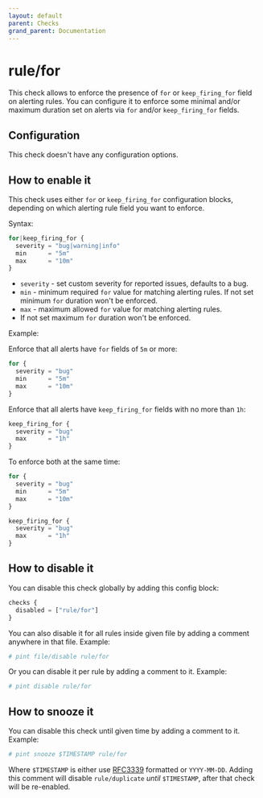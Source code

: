```yaml
---
layout: default
parent: Checks
grand_parent: Documentation
---
```


# rule/for

This check allows to enforce the presence of `for` or `keep_firing_for` field
on alerting rules.
You can configure it to enforce some minimal and/or maximum duration
set on alerts via `for` and/or `keep_firing_for` fields.

## Configuration

This check doesn't have any configuration options.

## How to enable it

This check uses either `for` or `keep_firing_for` configuration
blocks, depending on which alerting rule field you want to enforce.

Syntax:

```js
for|keep_firing_for {
  severity = "bug|warning|info"
  min      = "5m"
  max      = "10m"
}
```

- `severity` - set custom severity for reported issues, defaults to a bug.
- `min` - minimum required `for` value for matching alerting rules.
  If not set minimum `for` duration won't be enforced.
- `max` - maximum allowed `for` value for matching alerting rules.
- If not set maximum `for` duration won't be enforced.

Example:

Enforce that all alerts have `for` fields of `5m` or more:

```js
for {
  severity = "bug"
  min      = "5m"
  max      = "10m"
}
```

Enforce that all alerts have `keep_firing_for` fields with no more than `1h`:

```js
keep_firing_for {
  severity = "bug"
  max      = "1h"
}
```

To enforce both at the same time:

```js
for {
  severity = "bug"
  min      = "5m"
  max      = "10m"
}

keep_firing_for {
  severity = "bug"
  max      = "1h"
}
```

## How to disable it

You can disable this check globally by adding this config block:

```js
checks {
  disabled = ["rule/for"]
}
```

You can also disable it for all rules inside given file by adding
a comment anywhere in that file. Example:

```yaml
# pint file/disable rule/for
```

Or you can disable it per rule by adding a comment to it. Example:

```yaml
# pint disable rule/for
```

## How to snooze it

You can disable this check until given time by adding a comment to it. Example:

```yaml
# pint snooze $TIMESTAMP rule/for
```

Where `$TIMESTAMP` is either use [RFC3339](https://www.rfc-editor.org/rfc/rfc3339)
formatted  or `YYYY-MM-DD`.
Adding this comment will disable `rule/duplicate` *until* `$TIMESTAMP`, after that
check will be re-enabled.

